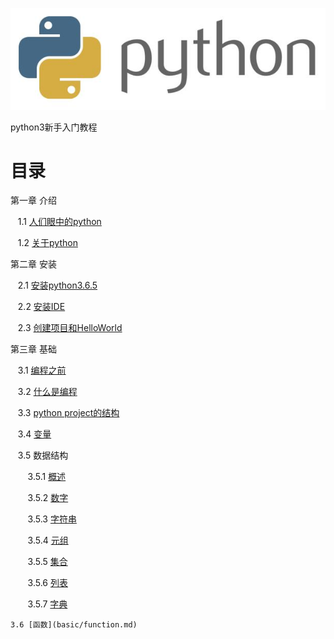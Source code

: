 ![logo](introducation/pics/python.jpg)

python3新手入门教程

# 目录

第一章 介绍

    1.1 [人们眼中的python](introducation/people_see_python.md)
    
    1.2 [关于python](introducation/state_of_python.md)
    

第二章 安装
    
    2.1 [安装python3.6.5](install/python3.6.5.md)
    
    2.2 [安装IDE](install/IDE.md)
    
    2.3 [创建项目和HelloWorld](install/create_project.md)

第三章 基础
    
    3.1 [编程之前](basic/before_programming.md)
    
    3.2 [什么是编程](basic/what_is_programming.md)
    
    3.3 [python project的结构](basic/program_structure.md)
    
    3.4 [变量](basic/variable.md)
    
    3.5 数据结构
    
        3.5.1 [概述](basic/data_structure.md)
        
        3.5.2 [数字](basic/number.md)
        
        3.5.3 [字符串](basic/string.md)
        
        3.5.4 [元组](basic/tuple.md)
        
        3.5.5 [集合](basic/set.md)
        
        3.5.6 [列表](basic/list.md)
        
        3.5.7 [字典](basic/dict.md)
    
    3.6 [函数](basic/function.md)
